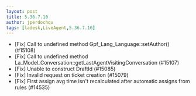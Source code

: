 ```yaml
---
layout: post
title: 5.36.7.16
author: jperdochqu
tags: [ladesk,LiveAgent,5.36.7.16]
---
```


- [Fix] Call to undefined method Gpf_Lang_Language::setAuthor() (#15108)
- [Fix] Call to undefined method La_Model_Conversation::getLastAgentVisitingConversation (#15107)
- [Fix] Unable to construct DraftId (#15085)
- [Fix] Invalid request on ticket creation (#15079)
- [Fix] First assign avg time isn't recalculated after automatic assigns from rules (#14535)
